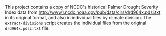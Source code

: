 This project contains a copy of NCDC's historical Palmer Drought Severity Index data from
http://www1.ncdc.noaa.gov/pub/data/cirs/drd964x.pdsi.txt in its original format, and also
in individual files by climate division.  The `extract-divisions` script creates the individual
files from the original `drd964x.pdsi.txt` file.
